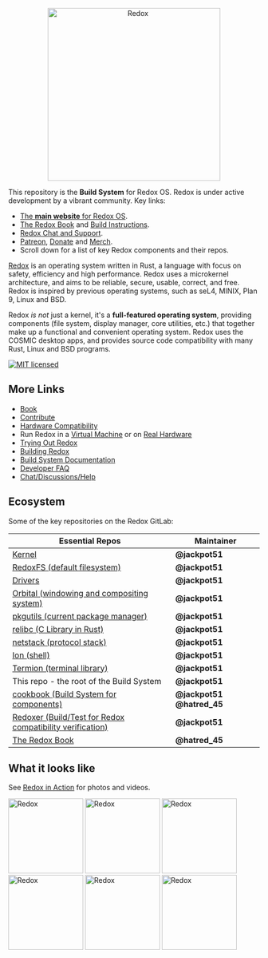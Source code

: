 <p align="center">
<img alt="Redox" width="346" src="https://gitlab.redox-os.org/redox-os/assets/raw/master/logos/redox/logo.png">
</p>

This repository is the **Build System** for Redox OS. Redox is under active development by a vibrant community. Key links:

- [The **main website** for Redox OS](https://www.redox-os.org).
- [The Redox Book](https://doc.redox-os.org/book/) and [Build Instructions](https://doc.redox-os.org/book/building-redox.html).
- [Redox Chat and Support](https://matrix.to/#/#redox-join:matrix.org).
- [Patreon](https://www.patreon.com/redox_os), [Donate](https://redox-os.org/donate/) and [Merch](https://redox-os.creator-spring.com/).
- Scroll down for a list of key Redox components and their repos.

[Redox](https://www.redox-os.org) is an operating system written in Rust, a language with focus on safety, efficiency and high performance. Redox uses a microkernel architecture, and aims to be reliable, secure, usable, correct, and free. Redox is inspired by previous operating systems, such as seL4, MINIX, Plan 9, Linux and BSD.

Redox _is not_ just a kernel, it's a **full-featured operating system**, providing components (file system, display manager, core utilities, etc.) that together make up a functional and convenient operating system. Redox uses the COSMIC desktop apps, and provides source code compatibility with many Rust, Linux and BSD programs.

[![MIT licensed](https://img.shields.io/badge/license-MIT-blue.svg)](./LICENSE)

## More Links

- [Book](https://doc.redox-os.org/book/)
- [Contribute](CONTRIBUTING.md)
- [Hardware Compatibility](https://doc.redox-os.org/book/hardware-support.html)
- Run Redox in a [Virtual Machine](https://doc.redox-os.org/book/running-vm.html) or on [Real Hardware](https://doc.redox-os.org/book/ch02-02-real-hardware.html)
- [Trying Out Redox](https://doc.redox-os.org/book/trying-out-redox.html)
- [Building Redox](https://doc.redox-os.org/book/building-redox.html)
- [Build System Documentation](https://doc.redox-os.org/book/build-system-reference.html)
- [Developer FAQ](https://doc.redox-os.org/book/developer-faq.html)
- [Chat/Discussions/Help](https://doc.redox-os.org/book/chat.html)

## Ecosystem

Some of the key repositories on the Redox GitLab:

| Essential Repos                                                                      | Maintainer
|--------------------------------------------------------------------------------------|---------------------------
| [Kernel](https://gitlab.redox-os.org/redox-os/kernel)                                | **@jackpot51**
| [RedoxFS (default filesystem)](https://gitlab.redox-os.org/redox-os/redoxfs)         | **@jackpot51**
| [Drivers](https://gitlab.redox-os.org/redox-os/drivers)                              | **@jackpot51**
| [Orbital (windowing and compositing system)](https://gitlab.redox-os.org/redox-os/orbital) | **@jackpot51**
| [pkgutils (current package manager)](https://gitlab.redox-os.org/redox-os/pkgutils)  | **@jackpot51**
| [relibc (C Library in Rust)](https://gitlab.redox-os.org/redox-os/relibc)            | **@jackpot51**
| [netstack (protocol stack)](https://gitlab.redox-os.org/redox-os/netstack)                            | **@jackpot51**
| [Ion (shell)](https://gitlab.redox-os.org/redox-os/ion)                              | **@jackpot51**
| [Termion (terminal library)](https://gitlab.redox-os.org/redox-os/termion)           | **@jackpot51**
| This repo - the root of the Build System                                             | **@jackpot51**
| [cookbook (Build System for components)](https://gitlab.redox-os.org/redox-os/cookbook) | **@jackpot51** **@hatred_45**
| [Redoxer (Build/Test for Redox compatibility verification)](https://gitlab.redox-os.org/redox-os/redoxer) | **@jackpot51**
| [The Redox Book](https://gitlab.redox-os.org/redox-os/book)                          | **@hatred_45**

## What it looks like

See [Redox in Action](https://www.redox-os.org/screens/) for photos and videos.

<img alt="Redox" height="150" src="https://gitlab.redox-os.org/redox-os/website/-/raw/master/static/img/screenshot/orbital-visual.png">
<img alt="Redox" height="150" src="https://gitlab.redox-os.org/redox-os/website/-/raw/master/static/img/screenshot/cosmic-programs.png">
<img alt="Redox" height="150" src="https://gitlab.redox-os.org/redox-os/website/-/raw/master/static/img/screenshot/cosmic-term-screenfetch.png">

<img alt="Redox" height="150" src="https://gitlab.redox-os.org/redox-os/website/-/raw/master/static/img/screenshot/cosmic-edit-redox.png">
<img alt="Redox" height="150" src="https://gitlab.redox-os.org/redox-os/website/-/raw/master/static/img/screenshot/image-viewer.png">
<img alt="Redox" height="150" src="https://gitlab.redox-os.org/redox-os/assets/raw/master/screenshots/Boot.png">

